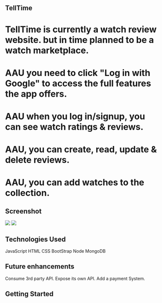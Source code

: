 ## TellTime
 # TellTime is currently a watch review website. but in time planned to be a watch marketplace.
 # AAU you need to click "Log in with Google" to access the full features the app offers.
 # AAU when you log in/signup, you can see watch ratings & reviews.
 # AAU,  you can create, read, update & delete reviews.
 # AAU, you can add watches to the collection. 

##  Screenshot

<img src ="https://i.imgur.com/fnCKh7i.png">
<img src ="https://i.imgur.com/7KjDwnN.png">



## Technologies Used
JavaScript
HTML
CSS
BootStrap
Node
MongoDB

## Future enhancements
Consume 3rd party API.
Expose its own API.
Add a payment System.

## Getting Started

